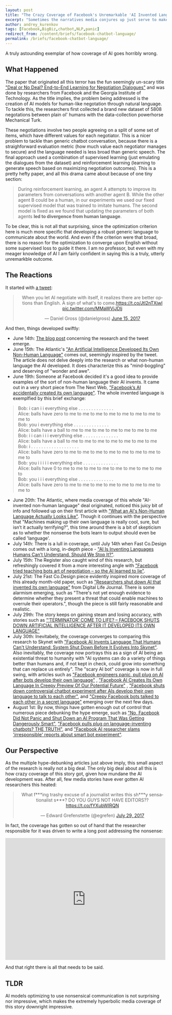 ```yaml
---
layout: post
title: "The Crazy Coverage of Facebook's Unremarkable 'AI Invented Language'"
excerpt: "Sometimes the narratives media conjures up just serve to make real life seem boring"
author: andrey_kurenkov
tags: [Facebook,BigBiz,chatbot,NLP,panic]
redirect_from: /content/briefs/facebook-chatbot-language/
permalink: /briefs/facebook-chatbot-language/
---
```

A truly astounding exemplar of how coverage of AI goes horribly wrong.

## What Happened
The paper that originated all this terror has the fun seemingly un-scary title ["Deal or No Deal? End-to-End Learning for Negotiation Dialogues"](https://arxiv.org/abs/1706.05125) and was done by researchers from Facebook and the Georgia Institute of Technology. As the title implies, the problem being addressed is the creation of AI models for human-like negotation through natural language. To tackle this, the researchers first collected a brand new dataset of 5808 negotations between plain ol' humans with the data-collection powerhorse Mechanical Turk. 

These negotiations involve two people agreeing on a split of some set of items, which have different values for each negotiator. This is a nicer problem to tackle than generic chatbot conversation, because there is a straighforward evaluation metric (how much value each negotiator manages to secure) and the language needed is less broad than generic speech. The final approach used a combination of supervised learning (just emulating the dialogues from the dataset) and reinforcement learning (learning to generate speech based on maximizing negotiation outcomes). This is a pretty hefty paper, and all this drama came about because of one tiny section:

> During reinforcement learning, an agent A attempts to improve its parameters from conversations with another agent B. While the other agent B could be a human, in our experiments we used our fixed supervised model that was trained to imitate humans. The second model is fixed as we found that updating the parameters of both agents **led to divergence from human language**.

To be clear, this is not all that surprising, since the optimization criterion here is much more specific that developing a robust generic language to communicate about the world. And even if the criterion were that broad, there is no reason for the optimization to converge upon English without some supervised loss to guide it there. I am no professor, but even with my meager knowledge of AI I am fairly confident in saying this is a truly, utterly unremarkble outcome.  

## The Reactions
It started with [a tweet](https://twitter.com/danielgross/status/875193634148073478):

<blockquote class="twitter-tweet" data-lang="en" align="center"><p lang="en" dir="ltr">When you let AI negotiate with itself, it realizes there are better options than English. A sign of what&#39;s to come.<a href="https://t.co/Jtl2nTXjwl">https://t.co/Jtl2nTXjwl</a> <a href="https://t.co/MMaWVjJDlj">pic.twitter.com/MMaWVjJDlj</a></p>&mdash; Daniel Gross (@danielgross) <a href="https://twitter.com/danielgross/status/875193634148073478">June 15, 2017</a></blockquote>
<script async src="//platform.twitter.com/widgets.js" charset="utf-8"></script>

And then, things developed swiftly:
* June 14th: [The blog post](https://code.facebook.com/posts/1686672014972296/deal-or-no-deal-training-ai-bots-to-negotiate) concerning the research and the tweet emerge.
* June 15th: The Atlantic's ["An Artificial Intelligence Developed Its Own Non-Human Language"](https://www.theatlantic.com/technology/archive/2017/06/artificial-intelligence-develops-its-own-non-human-language/530436/) comes out, seemingly inspired by the tweet. The article does not delve deeply into the research or what non-human language the AI developed. It does characterize this as "mind-boggling" and deserving of "wonder and awe".
* June 19th: Someone at Facebook decided it's a good idea to provide examples of the sort of non-human language their AI invents. It came out in a very short piece from The Next Web, 
["Facebook’s AI accidentally created its own language"](https://thenextweb.com/artificial-intelligence/2017/06/19/facebooks-ai-accidentally-created-its-own-language/#.tnw_hJk6Xc8i). The whole invented language is exemplfied by this brief exchange:
> Bob: i can i i everything else . . . . . . . . . . . . . .  
Alice: balls have zero to me to me to me to me to me to me to me to me to  
Bob: you i everything else . . . . . . . . . . . . . .  
Alice: balls have a ball to me to me to me to me to me to me to me  
Bob: i i can i i i everything else . . . . . . . . . . . . . .  
Alice: balls have a ball to me to me to me to me to me to me to me  
Bob: i . . . . . . . . . . . . . . . . . . .  
Alice: balls have zero to me to me to me to me to me to me to me to me to  
Bob: you i i i i i everything else . . . . . . . . . . . . . .  
Alice: balls have 0 to me to me to me to me to me to me to me to me to  
Bob: you i i i everything else . . . . . . . . . . . . . .  
Alice: balls have zero to me to me to me to me to me to me to me to me to
* June 20th: The Atlantic, where media coverage of this whole "AI-invented non-human language" deal originated, noticed this juicy bit of info and followed up on their first article with ["What an AI's Non-Human Language Actually Looks Like"](https://www.theatlantic.com/technology/archive/2017/06/what-an-ais-non-human-language-actually-looks-like/530934/). Though it continues with the perspective that "Machines making up their own language is really cool, sure, but isn’t it actually terrifying?", this time around there is a bit of skepticism as to whether the nonsense the bots learn to output should even be called 'language'.
* July 14th: There is a lull in coverage, until July 14th when Fast Co.Design comes out with a long, in-depth piece - ["AI Is Inventing Languages Humans Can’t Understand. Should We Stop It?"](https://www.fastcodesign.com/90132632/ai-is-inventing-its-own-perfect-languages-should-we-let-it). 
* July 15th: The Register also caught wind of this research, but refreshingly covered it from a more interesting angle with ["Facebook tried teaching bots art of negotiation – so the AI learned to lie"](https://www.theregister.co.uk/2017/06/15/facebook_to_teach_chatbots_negotiation/?mt=1505978863070).
* July 21st: The Fast Co.Design piece evidently inspired more coverage of this already month-old paper, such as ["Researchers shut down AI that invented its own language"](http://www.digitaljournal.com/tech-and-science/technology/a-step-closer-to-skynet-ai-invents-a-language-humans-can-t-read/article/498142) from Digital Life Journal. There is some alarmism emerging, such as "There's not yet enough evidence to determine whether they present a threat that could enable machines to overrule their operators.", though the piece is still fairly reasonable and realistic.
* July 29th: The story keeps on gaining steam and losing accuracy, with stories such as ["‘TERMINATOR’ COME TO LIFE? – FACEBOOK SHUTS DOWN ARTIFICIAL INTELLIGENCE AFTER IT DEVELOPED ITS OWN LANGUAGE"](https://www.inquisitr.com/4398004/terminator-come-to-life-facebook-has-to-shut-down-artificial-intelligence-after-it-developed-its-own-language/) 
* July 30th: Inevitabely, the coverage converges to comparing this research to Skynet with ["Facebook AI Invents Language That Humans Can't Understand: System Shut Down Before It Evolves Into Skynet"](http://www.techtimes.com/articles/212124/20170730/facebook-ai-invents-language-that-humans-cant-understand-system-shut-down-before-it-evolves-into-skynet.html). Also inevitably, the coverage now portrays this as a sign of AI being an existential threat to humanity with "AI systems can do a variety of things better than humans and, if not kept in check, could grow into something that can replace us entirely". The "scary AI bot" coverage is now in full swing, with articles such as ["Facebook engineers panic, pull plug on AI after bots develop their own language"](http://bgr.com/2017/07/31/facebook-ai-shutdown-language/) , ["Facebook AI Creates Its Own Language In Creepy Preview Of Our Potential Future"](https://www.forbes.com/sites/tonybradley/2017/07/31/facebook-ai-creates-its-own-language-in-creepy-preview-of-our-potential-future/#5f891142292c) , ["Facebook shuts down controversial chatbot experiment after AIs develop their own language to talk to each other"](http://www.dailymail.co.uk/sciencetech/article-4747914/Facebook-shuts-chatbots-make-language.html), and ["Creepy Facebook bots talked to each other in a secret language"](http://nypost.com/2017/08/01/creepy-facebook-bots-talked-to-each-other-in-a-secret-language/) emerging over the next few days. 
* August 1st: By now, things have gotten enough out of control that numerous piece debunking the hype emerge, such as ["No, Facebook Did Not Panic and Shut Down an AI Program That Was Getting Dangerously Smart"](https://gizmodo.com/no-facebook-did-not-panic-and-shut-down-an-ai-program-1797414922), ["Facebook pulls plug on language-inventing chatbots? THE TRUTH"](https://www.theregister.co.uk/2017/08/01/facebook_chatbots_did_not_invent_new_language/), and ["Facebook AI researcher slams 'irresponsible' reports about smart bot experiment"](https://www.cnbc.com/2017/08/01/facebook-ai-experiment-did-not-end-because-bots-invented-own-language.html).

## Our Perspective
As the multiple hype-debunking articles just above imply, this small aspect of the research is really not a big deal. The only big deal about all this is how crazy coverage of this story got, given how mundane the AI development was. After all, few media stories have ever gotten AI researchers this heated:
<blockquote class="twitter-tweet" data-lang="en" align="center"><p lang="en" dir="ltr">What f***ing trashy excuse of a journalist writes this sh***y sensationalist s***? DO YOU GUYS NOT HAVE EDITORS??<a href="https://t.co/fYXubWIRQN">https://t.co/fYXubWIRQN</a></p>&mdash; Edward Grefenstette (@egrefen) <a href="https://twitter.com/egrefen/status/891362804074033152">July 29, 2017</a></blockquote>
<script async src="//platform.twitter.com/widgets.js" charset="utf-8"></script>

In fact, the coverage has gotten so out of hand that the researcher responsible for it was driven to write a long post addressing the nonsense:
<iframe src="https://www.facebook.com/plugins/post.php?href=https%3A%2F%2Fwww.facebook.com%2Fdhruv.batra.dbatra%2Fposts%2F1943791229195215&width=500" align="center" width="500" height="380" style="border:none;overflow:hidden" scrolling="no" frameborder="0" allowTransparency="true"></iframe>

And that right there is all that needs to be said.

## TLDR
AI models optimizing to use nonsensical communication is not surprising nor impressive, which makes the extremely hyperbolic media coverage of this story downright impressive.
